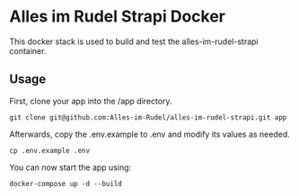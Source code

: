 # Alles im Rudel Strapi Docker

This docker stack is used to build and test the alles-im-rudel-strapi container.

## Usage

First, clone your app into the /app directory.

```shell
git clone git@github.com:Alles-im-Rudel/alles-im-rudel-strapi.git app
```

Afterwards, copy the .env.example to .env and modify its values as needed.
```shell
cp .env.example .env
```

You can now start the app using:
```shell
docker-compose up -d --build
```

